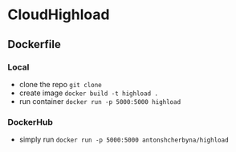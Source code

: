 # CloudHighload

## Dockerfile
### Local
 * clone the repo `git clone`
 * create image `docker build -t highload . `
 * run container `docker run -p 5000:5000 highload`

### DockerHub
  * simply run `docker run -p 5000:5000 antonshcherbyna/highload`
